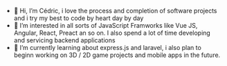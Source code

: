 - 👋 Hi, I’m Cédric, i love the process and completion of software projects and i try my best to code by heart day by day
- 👀 I’m interested in all sorts of JavaScript Framworks like Vue JS, Angular, React, Preact an so on. I also spend a lot of time developing and servicing backend applications
- 🌱 I’m currently learning about express.js and laravel, i also plan to beginn working on 3D / 2D game projects and mobile apps in the future.

<!---
cmu126212/cmu126212 is a ✨ special ✨ repository because its `README.md` (this file) appears on your GitHub profile.
You can click the Preview link to take a look at your changes.
--->
